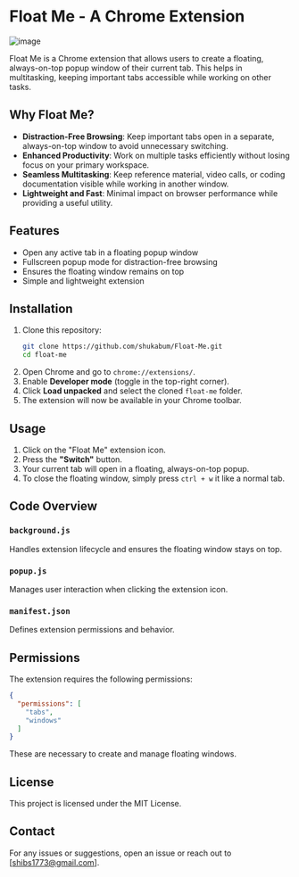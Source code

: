 # Float Me - A Chrome Extension

![image](https://github.com/user-attachments/assets/5b42f7a4-0352-49c3-8f42-7914069522fc)

Float Me is a Chrome extension that allows users to create a floating, always-on-top popup window of their current tab. This helps in multitasking, keeping important tabs accessible while working on other tasks.

## Why Float Me?
- **Distraction-Free Browsing**: Keep important tabs open in a separate, always-on-top window to avoid unnecessary switching.
- **Enhanced Productivity**: Work on multiple tasks efficiently without losing focus on your primary workspace.
- **Seamless Multitasking**: Keep reference material, video calls, or coding documentation visible while working in another window.
- **Lightweight and Fast**: Minimal impact on browser performance while providing a useful utility.

## Features
- Open any active tab in a floating popup window
- Fullscreen popup mode for distraction-free browsing
- Ensures the floating window remains on top
- Simple and lightweight extension

## Installation
1. Clone this repository:
   ```sh
   git clone https://github.com/shukabum/Float-Me.git
   cd float-me
   ```
2. Open Chrome and go to `chrome://extensions/`.
3. Enable **Developer mode** (toggle in the top-right corner).
4. Click **Load unpacked** and select the cloned `float-me` folder.
5. The extension will now be available in your Chrome toolbar.

## Usage
1. Click on the "Float Me" extension icon.
2. Press the **"Switch"** button.
3. Your current tab will open in a floating, always-on-top popup.
4. To close the floating window, simply press `ctrl + w` it like a normal tab.

## Code Overview
### `background.js`
Handles extension lifecycle and ensures the floating window stays on top.

### `popup.js`
Manages user interaction when clicking the extension icon.

### `manifest.json`
Defines extension permissions and behavior.

## Permissions
The extension requires the following permissions:
```json
{
  "permissions": [
    "tabs",
    "windows"
  ]
}
```
These are necessary to create and manage floating windows.

## License
This project is licensed under the MIT License.

## Contact
For any issues or suggestions, open an issue or reach out to [shibs1773@gmail.com].

